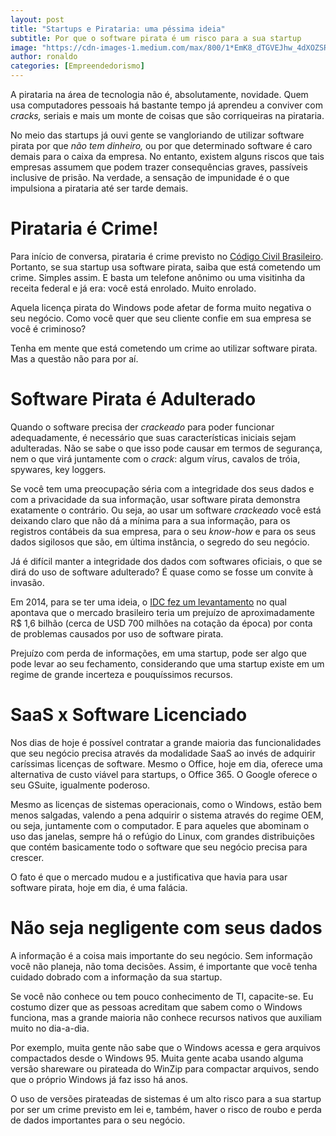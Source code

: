 ```yaml
---
layout: post
title: "Startups e Pirataria: uma péssima ideia"
subtitle: Por que o software pirata é um risco para a sua startup
image: "https://cdn-images-1.medium.com/max/800/1*EmK8_dTGVEJhw_4dXOZSRA.jpeg"
author: ronaldo
categories: [Empreendedorismo]
---
```


A pirataria na área de tecnologia não é, absolutamente, novidade. Quem usa
computadores pessoais há bastante tempo já aprendeu a conviver com *cracks,*
seriais e mais um monte de coisas que são corriqueiras na pirataria.

No meio das startups já ouvi gente se vangloriando de utilizar software pirata
por que *não tem dinheiro,* ou por que determinado software é caro demais para o
caixa da empresa. No entanto, existem alguns riscos que tais empresas assumem
que podem trazer consequências graves, passíveis inclusive de prisão. Na
verdade, a sensação de impunidade é o que impulsiona a pirataria até ser tarde
demais.

# Pirataria é Crime!

Para início de conversa, pirataria é crime previsto no
[Código Civil Brasileiro](http://www.planalto.gov.br/ccivil_03/LEIS/2003/L10.695.htm).
Portanto, se sua startup usa software pirata, saiba que está cometendo
um crime. Simples assim. E basta um telefone anônimo ou uma visitinha da
receita federal e já era: você está enrolado. Muito enrolado.

Aquela licença pirata do Windows pode afetar de forma muito negativa o seu
negócio. Como você quer que seu cliente confie em sua empresa se você é
criminoso?

Tenha em mente que está cometendo um crime ao utilizar software pirata. Mas a
questão não para por aí.

# Software Pirata é Adulterado

Quando o software precisa der *crackeado* para poder funcionar adequadamente, é
necessário que suas características iniciais sejam adulteradas. Não se sabe o
que isso pode causar em termos de segurança, nem o que virá juntamente com o
*crack*: algum vírus, cavalos de tróia, spywares, key loggers.

Se você tem uma preocupação séria com a integridade dos seus dados e com a
privacidade da sua informação, usar software pirata demonstra exatamente o
contrário. Ou seja, ao usar um software *crackeado* você está deixando claro que
não dá a mínima para a sua informação, para os registros contábeis da sua
empresa, para o seu *know-how* e para os seus dados sigilosos que são, em última
instância, o segredo do seu negócio.

Já é difícil manter a integridade dos dados com softwares oficiais, o que se
dirá do uso de software adulterado? É quase como se fosse um convite à invasão.

Em 2014, para se ter uma ideia, o
[IDC fez um levantamento](https://www.tecmundo.com.br/pirataria/52540-brasileiros-podem-ter-prejuizo-de-us-700-milhoes-com-softwares-piratas.htm)
no qual apontava que o mercado brasileiro teria um prejuízo de
aproximadamente R$ 1,6 bilhão (cerca de USD 700 milhões na cotação da
época) por conta de problemas causados por uso de software pirata.

Prejuízo com perda de informações, em uma startup, pode ser algo que pode levar
ao seu fechamento, considerando que uma startup existe em um regime de grande
incerteza e pouquíssimos recursos.

# SaaS x Software Licenciado

Nos dias de hoje é possível contratar a grande maioria das funcionalidades que
seu negócio precisa através da modalidade SaaS ao invés de adquirir caríssimas
licenças de software. Mesmo o Office, hoje em dia, oferece uma alternativa de
custo viável para startups, o Office 365. O Google oferece o seu GSuite,
igualmente poderoso.

Mesmo as licenças de sistemas operacionais, como o Windows, estão bem menos
salgadas, valendo a pena adquirir o sistema através do regime OEM, ou seja,
juntamente com o computador. E para aqueles que abominam o uso das janelas,
sempre há o refúgio do Linux, com grandes distribuições que contém basicamente
todo o software que seu negócio precisa para crescer.

O fato é que o mercado mudou e a justificativa que havia para usar software
pirata, hoje em dia, é uma falácia.

# Não seja negligente com seus dados

A informação é a coisa mais importante do seu negócio. Sem informação você não
planeja, não toma decisões. Assim, é importante que você tenha cuidado dobrado
com a informação da sua startup.

Se você não conhece ou tem pouco conhecimento de TI, capacite-se. Eu costumo
dizer que as pessoas acreditam que sabem como o Windows funciona, mas a grande
maioria não conhece recursos nativos que auxiliam muito no dia-a-dia.

Por exemplo, muita gente não sabe que o Windows acessa e gera arquivos
compactados desde o Windows 95. Muita gente acaba usando alguma versão shareware
ou pirateada do WinZip para compactar arquivos, sendo que o próprio Windows já
faz isso há anos.

O uso de versões pirateadas de sistemas é um alto risco para a sua startup por
ser um crime previsto em lei e, também, haver o risco de roubo e perda de dados
importantes para o seu negócio.
